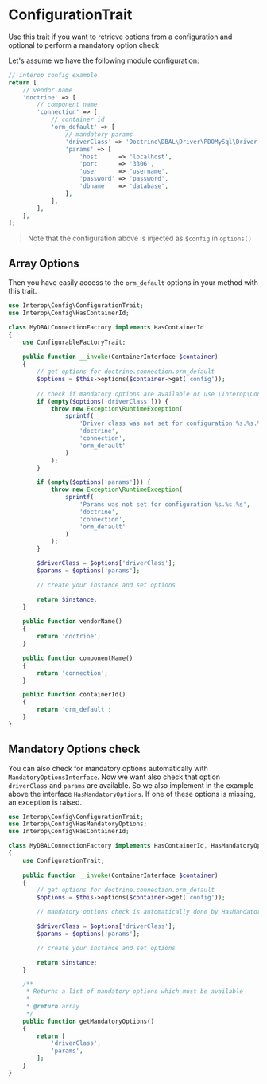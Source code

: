 # ConfigurationTrait

Use this trait if you want to retrieve options from a configuration and optional to perform a mandatory option check

Let's assume we have the following module configuration:

```php
// interop config example
return [
    // vendor name
    'doctrine' => [
        // component name
        'connection' => [
            // container id
            'orm_default' => [
                // mandatory params
                'driverClass' => 'Doctrine\DBAL\Driver\PDOMySql\Driver',
                'params' => [
                    'host'     => 'localhost',
                    'port'     => '3306',
                    'user'     => 'username',
                    'password' => 'password',
                    'dbname'   => 'database',
                ],
            ],
        ],
    ],
];
```

> Note that the configuration above is injected as `$config` in `options()`

## Array Options
Then you have easily access to the `orm_default` options in your method with this trait.

```php
use Interop\Config\ConfigurationTrait;
use Interop\Config\HasContainerId;

class MyDBALConnectionFactory implements HasContainerId
{
    use ConfigurableFactoryTrait;
    
    public function __invoke(ContainerInterface $container)
    {
        // get options for doctrine.connection.orm_default
        $options = $this->options($container->get('config'));
        
        // check if mandatory options are available or use \Interop\Config\HasMandatoryOptions, see below 
        if (empty($options['driverClass'])) {
            throw new Exception\RuntimeException(
                sprintf(
                    'Driver class was not set for configuration %s.%s.%s',
                    'doctrine', 
                    'connection', 
                    'orm_default'
                )
            );
        }

        if (empty($options['params'])) {
            throw new Exception\RuntimeException(
                sprintf(
                    'Params was not set for configuration %s.%s.%s',
                    'doctrine', 
                    'connection', 
                    'orm_default'
                )
            );
        }

        $driverClass = $options['driverClass'];
        $params = $options['params'];

        // create your instance and set options

        return $instance;
    }
    
    public function vendorName()
    {
        return 'doctrine';
    }

    public function componentName()
    {
        return 'connection';
    }

    public function containerId()
    {
        return 'orm_default';
    }
}
```

## Mandatory Options check
You can also check for mandatory options automatically with `MandatoryOptionsInterface`. Now we want also check that
option `driverClass` and `params` are available. So we also implement in the example above the interface
`HasMandatoryOptions`. If one of these options is missing, an exception is raised.

```php
use Interop\Config\ConfigurationTrait;
use Interop\Config\HasMandatoryOptions;
use Interop\Config\HasContainerId;

class MyDBALConnectionFactory implements HasContainerId, HasMandatoryOptions
{
    use ConfigurationTrait;
    
    public function __invoke(ContainerInterface $container)
    {
        // get options for doctrine.connection.orm_default
        $options = $this->options($container->get('config'));

        // mandatory options check is automatically done by HasMandatoryOptions

        $driverClass = $options['driverClass'];
        $params = $options['params'];

        // create your instance and set options

        return $instance;
    }

    /**
     * Returns a list of mandatory options which must be available
     *
     * @return array
     */
    public function getMandatoryOptions()
    {
        return [
            'driverClass',
            'params',
        ];
    }
}
```
